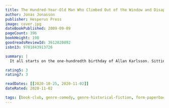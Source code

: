 ```yaml
---
title: The Hundred-Year-Old Man Who Climbed Out of the Window and Disappeared
author: Jonas Jonasson
publisher: Hesperus Press
image: cover.jpg
dateBookPublished: 2009-09-09
pageCount: 396
bookHeight: 198
goodreadsReviewId: 3612820892
isbn13: 9781843913726

summary: |
  It all starts on the one-hundredth birthday of Allan Karlsson. Sitting quietly in his room in an old people’s home, he is waiting for the party he-never-wanted-anyway to begin. The Mayor is going to be there. The press is going to be there. But, as it turns out, Allan is not… Slowly but surely Allan climbs out of his bedroom window, into the flowerbed (in his slippers) and makes his getaway. And so begins his picaresque and unlikely journey involving criminals, several murders, a suitcase full of cash, and incompetent police. As his escapades unfold, we learn something of Allan’s earlier life in which – remarkably – he helped to make the atom bomb, became friends with American presidents, Russian tyrants, and Chinese leaders, and was a participant behind the scenes in many key events of the twentieth century.

rating5: 3
rating7: 3

readDates: [[2020-10-25, 2020-11-02]]
dateRated: 2020-11-02

tags: [book-club, genre-comedy, genre-historical-fiction, form-paperback, type-fiction, sub-history, sub-politics, loc-sweden]
---
```

